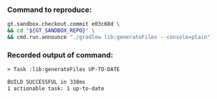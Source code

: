 ### Command to reproduce:
```bash
gt.sandbox.checkout.commit e03c68d \
&& cd "${GT_SANDBOX_REPO}" \
&& cmd.run.announce "./gradlew lib:generateFiles --console=plain"
```

### Recorded output of command:
```txt
> Task :lib:generateFiles UP-TO-DATE

BUILD SUCCESSFUL in 338ms
1 actionable task: 1 up-to-date
```


